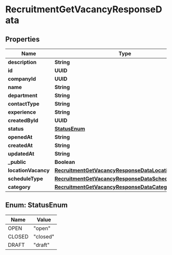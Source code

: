 

# RecruitmentGetVacancyResponseData


## Properties

| Name | Type | Description | Notes |
|------------ | ------------- | ------------- | -------------|
|**description** | **String** |  |  [optional] |
|**id** | **UUID** |  |  [optional] |
|**companyId** | **UUID** |  |  [optional] |
|**name** | **String** |  |  [optional] |
|**department** | **String** |  |  [optional] |
|**contactType** | **String** |  |  [optional] |
|**experience** | **String** |  |  [optional] |
|**createdById** | **UUID** |  |  [optional] |
|**status** | [**StatusEnum**](#StatusEnum) |  |  [optional] |
|**openedAt** | **String** |  |  [optional] |
|**createdAt** | **String** |  |  [optional] |
|**updatedAt** | **String** |  |  [optional] |
|**_public** | **Boolean** |  |  [optional] |
|**locationVacancy** | [**RecruitmentGetVacancyResponseDataLocationVacancy**](RecruitmentGetVacancyResponseDataLocationVacancy.md) |  |  [optional] |
|**scheduleType** | [**RecruitmentGetVacancyResponseDataScheduleType**](RecruitmentGetVacancyResponseDataScheduleType.md) |  |  [optional] |
|**category** | [**RecruitmentGetVacancyResponseDataCategory**](RecruitmentGetVacancyResponseDataCategory.md) |  |  [optional] |



## Enum: StatusEnum

| Name | Value |
|---- | -----|
| OPEN | &quot;open&quot; |
| CLOSED | &quot;closed&quot; |
| DRAFT | &quot;draft&quot; |



